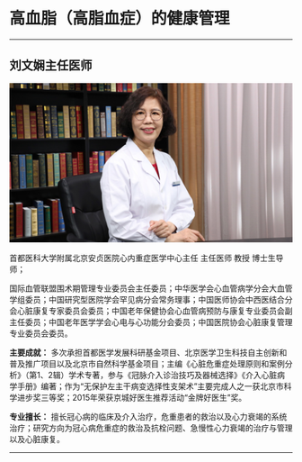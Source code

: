 # 高血脂（高脂血症）的健康管理

---

## 刘文娴主任医师

![1679374644394](image/c06_018/1679374644394.png)

首都医科大学附属北京安贞医院心内重症医学中心主任 主任医师 教授 博士生导师；

国际血管联盟围术期管理专业委员会主任委员；中华医学会心血管病学分会大血管学组委员；中国研究型医院学会罕见病分会常务理事；中国医师协会中西医结合分会心脏康复专家委员会委员；中国老年保健协会心血管病预防与康复专业委员会副主任委员；中国老年医学学会心电与心功能分会委员；中国医院协会心脏康复管理专业委员会委员。


**主要成就：** 多次承担首都医学发展科研基金项目、北京医学卫生科技自主创新和普及推广项目以及北京市自然科学基金项目；主编《心脏危重症处理原则和案例分析》（第1、2辑）学术专著，参与《冠脉介入诊治技巧及器械选择》《介入心脏病学手册》编著；作为“无保护左主干病变选择性支架术”主要完成人之一获北京市科学进步奖三等奖；2015年荣获京城好医生推荐活动“金牌好医生”奖。


**专业擅长：** 擅长冠心病的临床及介入治疗，危重患者的救治以及心力衰竭的系统治疗；研究方向为冠心病危重症的救治及抗栓问题、急慢性心力衰竭的治疗与管理以及心脏康复。

---
